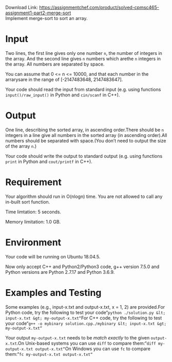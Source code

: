 Download Link: https://assignmentchef.com/product/solved-cpmsc465-assignment1-part2-merge-sort
<br>
Implement merge-sort to sort an array.

# Input

Two lines, the first line gives only one number `n`, the number of integers in the array. And the second line gives `n` numbers which arethe `n` integers in the array. All numbers are separated by space.

You can assume that 0 &lt;= n &lt;= 10000, and that each number in the arrarysare in the range of [-2147483648, 2147483647].

Your code should read the input from standard input (e.g. using functions `input()/raw_input()` in Python and `cin/scanf` in C++).

# Output

One line, describing the sorted array, in ascending order.There should be `n` integers in a line give all numbers in the sorted array (in ascending order).All numbers should be separated with space.(You don’t need to output the size of the array `n`.)

Your code should write the output to standard output (e.g. using functions `print` in Python and `cout/printf` in C++).

# Requirement

Your algorithm should run in O(nlogn) time. You are not allowed to call any in-built sort function.

Time limtation: 5 seconds.

Memory limitation: 1.0 GB.

# Environment

Your code will be running on Ubuntu 18.04.5.

Now only accept C++ and Python2/Python3 code, g++ version 7.5.0 and Python versions are Python 2.7.17 and Python 3.6.9.

# Examples and Testing

Some examples (e.g., input-x.txt and output-x.txt, x = 1, 2) are provided.For Python code, try the following to test your code“`python ./solution.py &lt; input-x.txt &gt; my-output-x.txt“`For C++ code, try the following to test your code“`g++ -o mybinary solution.cpp./mybinary &lt; input-x.txt &gt; my-output-x.txt“`

Your output `my-output-x.txt` needs to be *match exactly* to the given `output-x.txt`.On Unix-based systems you can use `diff` to compare them:“`diff my-output-x.txt output-x.txt“`On Windows you can use `fc` to compare them:“`fc my-output-x.txt output-x.txt“`


